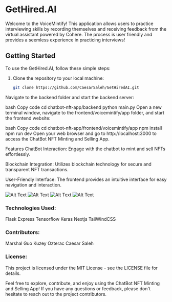 # GetHired.AI

Welcome to the VoiceMintify! This application allows users to practice interviewing skills by recording themselves and receiving feedback from the virtual assistant powered by Cohere. The process is user friendly and provides a seemless experience in practicing interviews!
## Getting Started

To use the GetHired.AI, follow these simple steps:

1. Clone the repository to your local machine:

   ```bash
   git clone https://github.com/CaesarSaleh/GetHiredAI.git
Navigate to the backend folder and start the backend server:

bash
Copy code
cd chatbot-nft-app/backend
python main.py
Open a new terminal window, navigate to the frontend/voicemintify/app folder, and start the frontend website:

bash
Copy code
cd chatbot-nft-app/frontend/voicemintify/app
npm install
npm run dev
Open your web browser and go to http://localhost:3000 to access the ChatBot NFT Minting and Selling App.

Features
ChatBot Interaction: Engage with the chatbot to mint and sell NFTs effortlessly.

Blockchain Integration: Utilizes blockchain technology for secure and transparent NFT transactions.

User-Friendly Interface: The frontend provides an intuitive interface for easy navigation and interaction.

![Alt Text](frontend/public/public/login.png)
![Alt Text](frontend/voicemintify/public/public/conversation.png)
![Alt Text](frontend/voicemintify/public/public/upload.png)
![Alt Text](frontend/voicemintify/public/public/verified.png)


### Technologies Used:
Flask
Express
Tensorflow
Keras
Nextjs
TailWindCSS


### Contributors:
Marshal Guo
Kuzey Ozterac
Caesar Saleh

### License:
This project is licensed under the MIT License - see the LICENSE file for details.

Feel free to explore, contribute, and enjoy using the ChatBot NFT Minting and Selling App! If you have any questions or feedback, please don't hesitate to reach out to the project contributors.
